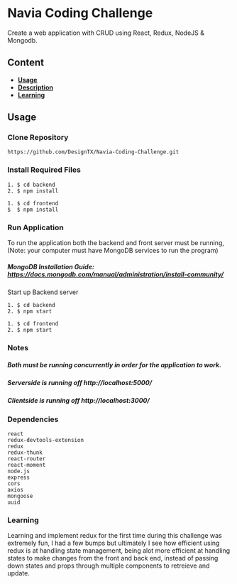 # Navia Coding Challenge
Create a web application with CRUD using React, Redux, NodeJS & Mongodb.


## Content
- **[Usage](#usage)**
- **[Description](#description)**
- **[Learning](#learning)**

## <a id="usage"></a>Usage
### Clone Repository
```
https://github.com/DesignTX/Navia-Coding-Challenge.git
```
### Install Required Files
```
1. $ cd backend
2. $ npm install
```

```
1. $ cd frontend
$  $ npm install
```

### Run Application
To run the application both the backend and front server must be running, (Note: your computer must have MongoDB services to run the program)
##### MongoDB Installation Guide: https://docs.mongodb.com/manual/administration/install-community/

Start up Backend server
```
1. $ cd backend
2. $ npm start
```
```
1. $ cd frontend
2. $ npm start
````

### Notes

##### Both must be running concurrently in order for the application to work.

##### Serverside is running off http://localhost:5000/
##### Clientside is running off http://localhost:3000/

### Dependencies
```
react
redux-devtools-extension
redux
redux-thunk
react-router
react-moment
node.js
express
cors
axios
mongoose
uuid
```
### <a id="Learning"></a>Learning
Learning and implement redux for the first time during this challenge was extremely fun, I had a few bumps but ultimately I see how efficient using redux is at handling state management, being alot more efficient at handling states to make changes from the front and back end, instead of passing down states and props through multiple components to retreieve and update.

